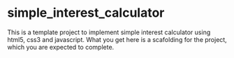 # simple_interest_calculator

This is a template project to implement simple interest calculator using html5, css3 and javascript.
What you get here is a scafolding for the project, which you are expected to complete.
